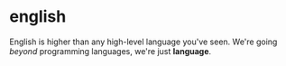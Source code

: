 # english
English is higher than any high-level language you've seen. We're going *beyond* programming languages, we're just **language**.